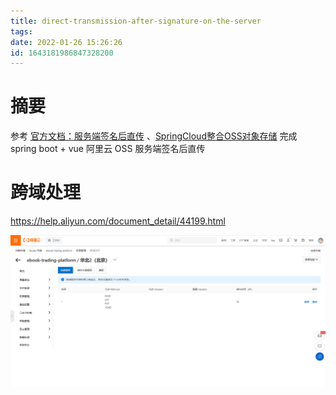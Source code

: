 ```yaml
---
title: direct-transmission-after-signature-on-the-server
tags: 
date: 2022-01-26 15:26:26
id: 1643181986847328200
---
```

# 摘要

参考 [官方文档：服务端签名后直传](https://help.aliyun.com/document_detail/31926.html) 、[SpringCloud整合OSS对象存储](http://www.jayh.club/#/02.PassJava%E6%9E%B6%E6%9E%84%E7%AF%87/12.SpringCloud%E6%95%B4%E5%90%88OSS%E5%AF%B9%E8%B1%A1%E5%AD%98%E5%82%A8) 完成 spring boot + vue 阿里云 OSS 服务端签名后直传



# 跨域处理

https://help.aliyun.com/document_detail/44199.html 

![image-20220126212520999](assets/images/image-20220126212520999.png)
